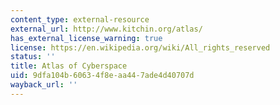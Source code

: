 ```yaml
---
content_type: external-resource
external_url: http://www.kitchin.org/atlas/
has_external_license_warning: true
license: https://en.wikipedia.org/wiki/All_rights_reserved
status: ''
title: Atlas of Cyberspace
uid: 9dfa104b-6063-4f8e-aa44-7ade4d40707d
wayback_url: ''
---
```


